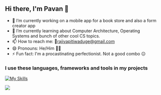 ## Hi there, I'm Pavan 👋

- 🔭 I’m currently working on a mobile app for a book store and also a form creator app
- 🌱 I’m currently learning about Computer Architecture, Operating Systems and bunch of other cool CS topics. 
- 📫 How to reach me: 📧<a href="mailto:rajivapitiwaduge@gmail.com">rajivapitiwaduge@gmail.com</a>
- 😄 Pronouns: He/Him 👦🏻
- ⚡ Fun fact: I'm a procastinating perfectionist. Not a good combo 😐

### I use these languages, frameworks and tools in my projects
[![My Skills](https://skillicons.dev/icons?i=html,css,bootstrap,tailwind,js,ts,react,nextjs,vue,vite,java,c,cpp,cs,dotnet,visualstudio,dart,flutter,androidstudio,git,github,linux,py,mysql,postman,vscode,latex,markdown)](https://skillicons.dev)

![](https://github-readme-stats.vercel.app/api?username=rajivaPavan&show_icons=true&theme=transparent)

